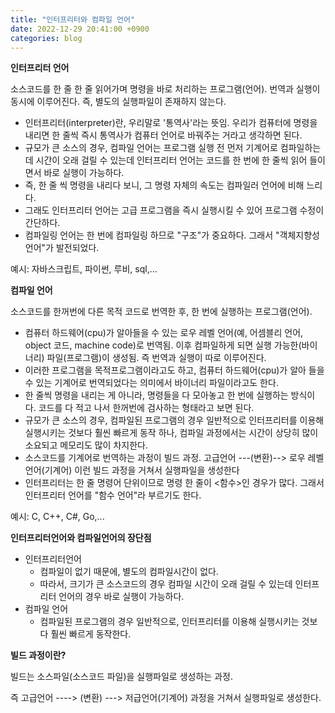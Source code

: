 ```yaml
---
title: "인터프리터와 컴파일 언어"
date: 2022-12-29 20:41:00 +0900
categories: blog
---
```


**인터프리터 언어**

소스코드를 한 줄 한 줄 읽어가며 명령을 바로 처리하는 프로그램(언어). 번역과 실행이 동시에 이루어진다. 즉, 별도의 실행파일이 존재하지 않는다.

- 인터프리터(interpreter)란, 우리말로 '통역사'라는 뜻임. 우리가 컴퓨터에 명령을 내리면 한 줄씩 즉시 통역사가 컴퓨터 언어로 바꿔주는 거라고 생각하면 된다.
- 규모가 큰 소스의 경우, 컴파일 언어는 프로그램 실행 전 먼저 기계어로 컴파일하는 데 시간이 오래 걸릴 수 있는데 인터프리터 언어는 코드를 한 번에 한 줄씩 읽어 들이면서 바로 실행이 가능하다.
- 즉, 한 줄 씩 명령을 내리다 보니, 그 명령 자체의 속도는 컴파일러 언어에 비해 느리다.
- 그래도 인터프리터 언어는 고급 프로그램을 즉시 실행시킬 수 있어 프로그램 수정이 간단하다.
- 컴파일링 언어는 한 번에 컴파일링 하므로 "구조"가 중요하다. 그래서 "객체지향성 언어"가 발전되었다.

예시: 자바스크립트, 파이썬, 루비, sql,...

**컴파일 언어**

소스코드를 한꺼번에 다른 목적 코드로 번역한 후, 한 번에 실행하는 프로그램(언어).

- 컴퓨터 하드웨어(cpu)가 알아들을 수 있는 로우 레벨 언어(예, 어셈블리 언어, object 코드, machine code)로 번역됨. 이후 컴파일하게 되면 실행 가능한(바이너리) 파일(프로그램)이 생성됨. 즉 번역과 실행이 따로 이루어진다.
- 이러한 프로그램을 목적프로그램이라고도 하고, 컴퓨터 하드웨어(cpu)가 알아 들을 수 있는 기계어로 번역되었다는 의미에서 바이너리 파일이라고도 한다.
- 한 줄씩 명령을 내리는 게 아니라, 명령들을 다 모아놓고 한 번에 실행하는 방식이다. 코드를 다 적고 나서 한꺼번에 검사하는 형태라고 보면 된다.
- 규모가 큰 소스의 경우, 컴파일된 프로그램의 경우 일반적으로 인터프리터를 이용해 실행시키는 것보다 훨씬 빠르게 동작 하나, 컴파일 과정에서는 시간이 상당히 많이 소요되고 메모리도 많이 차지한다.
- 소스코드를 기계어로 번역하는 과정이 빌드 과정. 고급언어 ---(변환)--> 로우 레벨 언어(기계어) 이런 빌드 과정을 거쳐서 실행파일을 생성한다
- 인터프리터는 한 줄 명령어 단위이므로 명령 한 줄이 <함수>인 경우가 많다. 그래서 인터프리터 언어를 "함수 언어"라 부르기도 한다.

예시: C, C++, C#, Go,...

**인터프리터언어와 컴파일언어의 장단점**

- 인터프리터언어
    - 컴파일이 없기 때문에, 별도의 컴파일시간이 없다.
    - 따라서, 크기가 큰 소스코드의 경우 컴파일 시간이 오래 걸릴 수 있는데 인터프리터 언어의 경우 바로 실행이 가능하다.
- 컴파일 언어
    - 컴파일된 프로그램의 경우 일반적으로, 인터프리터를 이용해 실행시키는 것보다 훨씬 빠르게 동작한다.

**빌드 과정이란?**

빌드는 소스파일(소스코드 파일)을 실행파일로 생성하는 과정.

즉 고급언어 ----> (변환) ---> 저급언어(기계어) 과정을 거쳐서 실행파일로 생성한다.
